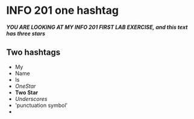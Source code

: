# INFO 201 one hashtag

***YOU ARE LOOKING AT MY INFO 201 FIRST LAB EXERCISE, and this text has three stars***
## Two hashtags
- My
- Name
- Is 
- *OneStar*
- **Two Star**
- _Underscores_
- 'punctuation symbol'
- 
